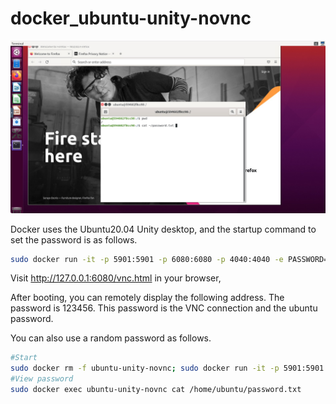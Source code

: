# docker_ubuntu-unity-novnc

![image](https://github.com/land007/docker_ubuntu-unity-novnc/raw/master/1101650796708_.pic.jpg)

Docker uses the Ubuntu20.04 Unity desktop, and the startup command to set the password is as follows.


```bash
sudo docker run -it -p 5901:5901 -p 6080:6080 -p 4040:4040 -e PASSWORD=123456 --privileged --name ubuntu-unity-novnc land007/ubuntu-unity-novnc:20.04
```

Visit http://127.0.0.1:6080/vnc.html in your browser,

After booting, you can remotely display the following address. The password is 123456. This password is the VNC connection and the ubuntu password.

You can also use a random password as follows.

```bash
#Start
sudo docker rm -f ubuntu-unity-novnc; sudo docker run -it -p 5901:5901 -p 6080:6080 -p 4040:4040 --privileged --name ubuntu-unity-novnc land007/ubuntu-unity-novnc:20.04
#View password
sudo docker exec ubuntu-unity-novnc cat /home/ubuntu/password.txt
```
